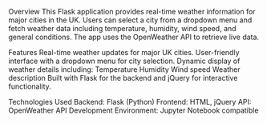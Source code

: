 Overview
This Flask application provides real-time weather information for major cities in the UK. Users can select a city from a dropdown menu and fetch weather data including temperature, humidity, wind speed, and general conditions. The app uses the OpenWeather API to retrieve live data.

Features
Real-time weather updates for major UK cities.
User-friendly interface with a dropdown menu for city selection.
Dynamic display of weather details including:
Temperature
Humidity
Wind speed
Weather description
Built with Flask for the backend and jQuery for interactive functionality.

Technologies Used
Backend: Flask (Python)
Frontend: HTML, jQuery
API: OpenWeather API
Development Environment: Jupyter Notebook compatible
